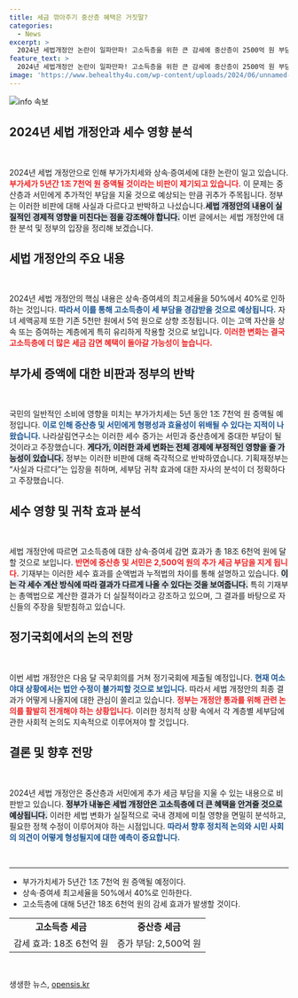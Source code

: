 ```yaml
---
title: 세금 깎아주기 중산층 혜택은 거짓말?
categories:
  - News
excerpt: >
  2024년 세법개정안 논란이 일파만파! 고소득층을 위한 큰 감세에 중산층이 2500억 원 부담, 부가세도 5년간 1조 7천억 증가 예고. 기재부의 반박에도 불구하고 형평성 논란은 계속된다. 클릭하고 진실을 확인하세요!
feature_text: >
  2024년 세법개정안 논란이 일파만파! 고소득층을 위한 큰 감세에 중산층이 2500억 원 부담, 부가세도 5년간 1조 7천억 증가 예고. 기재부의 반박에도 불구하고 형평성 논란은 계속된다. 클릭하고 진실을 확인하세요!
image: 'https://www.behealthy4u.com/wp-content/uploads/2024/06/unnamed-file.png'
---
```


<p><img src="https://www.behealthy4u.com/wp-content/uploads/2024/06/unnamed-file.png" alt="info 속보" /></p>

<h2 data-ke-size="size26">2024년 세법 개정안과 세수 영향 분석</h2>

<p data-ke-size="size16">&nbsp;</p>

<p>2024년 세법 개정안으로 인해 부가가치세와 상속·증여세에 대한 논란이 일고 있습니다. <b><span style="color: #ee2323;">부가세가 5년간 1조 7천억 원 증액될 것이라는 비판이 제기되고 있습니다.</span></b> 이 문제는 중산층과 서민에게 추가적인 부담을 지울 것으로 예상되는 만큼 귀추가 주목됩니다. 정부는 이러한 비판에 대해 사실과 다르다고 반박하고 나섰습니다.<b><span style="background-color: #21538527;">세법 개정안의 내용이 실질적인 경제적 영향을 미친다는 점을 강조해야 합니다.</span></b> 이번 글에서는 세법 개정안에 대한 분석 및 정부의 입장을 정리해 보겠습니다.</p>

<h2 data-ke-size="size26">세법 개정안의 주요 내용</h2>

<p data-ke-size="size16">&nbsp;</p>

<p>2024년 세법 개정안의 핵심 내용은 상속·증여세의 최고세율을 50%에서 40%로 인하하는 것입니다. <b><span style="color: #1a5490;">따라서 이를 통해 고소득층이 세 부담을 경감받을 것으로 예상됩니다.</span></b> 자녀 세액공제 또한 기존 5천만 원에서 5억 원으로 상향 조정됩니다. 이는 고액 자산을 상속 또는 증여하는 계층에게 특히 유리하게 작용할 것으로 보입니다. <b><span style="color: #ee2323;">이러한 변화는 결국 고소득층에 더 많은 세금 감면 혜택이 돌아갈 가능성이 높습니다.</span></b></p>

<h2 data-ke-size="size26">부가세 증액에 대한 비판과 정부의 반박</h2>

<p data-ke-size="size16">&nbsp;</p>

<p>국민의 일반적인 소비에 영향을 미치는 부가가치세는 5년 동안 1조 7천억 원 증액될 예정입니다. <b><span style="color: #1a5490;">이로 인해 중산층 및 서민에게 형평성과 효율성이 위배될 수 있다는 지적이 나왔습니다.</span></b> 나라살림연구소는 이러한 세수 증가는 서민과 중산층에게 중대한 부담이 될 것이라고 주장했습니다. <b><span style="background-color: #21538527;">게다가, 이러한 과세 변화는 전체 경제에 부정적인 영향을 줄 가능성이 있습니다.</span></b> 정부는 이러한 비판에 대해 즉각적으로 반박하였습니다. 기획재정부는 “사실과 다르다”는 입장을 취하며, 세부담 귀착 효과에 대한 자사의 분석이 더 정확하다고 주장했습니다.</p>

<h2 data-ke-size="size26">세수 영향 및 귀착 효과 분석</h2>

<p data-ke-size="size16">&nbsp;</p>

<p>세법 개정안에 따르면 고소득층에 대한 상속·증여세 감면 효과가 총 18조 6천억 원에 달할 것으로 보입니다. <b><span style="color: #ee2323;">반면에 중산층 및 서민은 2,500억 원의 추가 세금 부담을 지게 됩니다.</span></b> 기재부는 이러한 세수 효과를 순액법과 누적법의 차이를 통해 설명하고 있습니다. <b><span style="background-color: #21538527;">이는 각 세수 계산 방식에 따라 결과가 다르게 나올 수 있다는 것을 보여줍니다.</span></b> 특히 기재부는 총액법으로 계산한 결과가 더 실질적이라고 강조하고 있으며, 그 결과를 바탕으로 자신들의 주장을 뒷받침하고 있습니다.</p>

<h2 data-ke-size="size26">정기국회에서의 논의 전망</h2>

<p data-ke-size="size16">&nbsp;</p>

<p>이번 세법 개정안은 다음 달 국무회의를 거쳐 정기국회에 제출될 예정입니다. <b><span style="color: #1a5490;">현재 여소야대 상황에서는 법안 수정이 불가피할 것으로 보입니다.</span></b> 따라서 세법 개정안의 최종 결과가 어떻게 나올지에 대한 관심이 쏠리고 있습니다. <b><span style="color: #ee2323;">정부는 개정안 통과를 위해 관련 논의를 활발히 전개해야 하는 상황입니다.</span></b> 이러한 정치적 상황 속에서 각 계층별 세부담에 관한 사회적 논의도 지속적으로 이루어져야 할 것입니다.</p>

<h2 data-ke-size="size26">결론 및 향후 전망</h2>

<p data-ke-size="size16">&nbsp;</p>

<p>2024년 세법 개정안은 중산층과 서민에게 추가 세금 부담을 지울 수 있는 내용으로 비판받고 있습니다. <b><span style="background-color: #21538527;">정부가 내놓은 세법 개정안은 고소득층에 더 큰 혜택을 안겨줄 것으로 예상됩니다.</span></b> 이러한 세법 변화가 실질적으로 국내 경제에 미칠 영향을 면밀히 분석하고, 필요한 정책 수정이 이루어져야 하는 시점입니다. <b><span style="color: #1a5490;">따라서 향후 정치적 논의와 시민 사회의 의견이 어떻게 형성될지에 대한 예측이 중요합니다.</span></b> </p>

<p data-ke-size="size16">&nbsp;</p>

<hr />

<ul>
  <li>부가가치세가 5년간 1조 7천억 원 증액될 예정이다.</li>
  <li>상속·증여세 최고세율을 50%에서 40%로 인하한다.</li>
  <li>고소득층에 대해 5년간 18조 6천억 원의 감세 효과가 발생할 것이다.</li>
</ul>

<table>
  <tr>
    <td style="text-align: center; height: 17px;"><b>고소득층 세금</b></td>
    <td style="text-align: center; height: 17px;"><b>중산층 세금</b></td>
  </tr>
  <tr>
    <td style="text-align: center; height: 17px;">감세 효과: 18조 6천억 원</td>
    <td style="text-align: center; height: 17px;">증가 부담: 2,500억 원</td>
  </tr>
</table>

<p data-ke-size="size16">&nbsp;</p>
생생한 뉴스, <a href="https://opensis.kr" rel="dofollow">opensis.kr</a>


